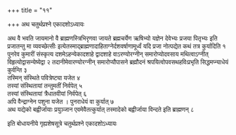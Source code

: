 +++
title = "११"

+++
अथ चतुर्थप्रश्ने एकादशोऽध्यायः

अथ वै भवति जायमानो वै ब्राह्मणस्त्रिभिरृणवा जायते ब्रह्मचर्येण ऋषिभ्यो यज्ञेन देवेभ्यः प्रजया पितृभ्यः इति प्रजातन्तु मा व्यवच्छेत्सीः इत्येतस्माद्ब्राह्मणादाहिताग्नेर्दशवर्षाणामूर्ध्वं यदि प्रजा नोत्पद्येत कथं तत्र कुर्यादिति १  
पुनरेव कुमारीं संस्कृत्य दशमेऽहन्येकादशाहे द्वादशाहे वाऽरण्योरग्नीन् समारोप्योदवसाय मथित्वाऽग्नीत् विहृत्योद्वासन्येष्येद्वा २
तदानीमेवारण्योरग्नीन् समारोप्यौपासने ब्रह्मौदनं श्रपयित्वोपवसथहविःप्रभृति सिद्धमप्न्याधेयं कुर्वन्ति ३  
तस्मिन् संस्थिते पवित्रेष्ट्या यजेत ४  
तस्यां संस्थितायां तन्तुमतीं निर्वपेत् ५  
तस्यां संस्थितायां त्रैधातवीयां निर्वपेत् ६  
अपि वैन्द्राग्नेन पशुना यजेत । पुनराधेयं वा कुर्यात् ७  
अथ यद्येको बह्वीर्जायाः प्रयुञ्जान एवमेवैतत्कुर्यात् तस्मादेको बह्वीर्जाया विन्दते इति ब्राह्मणन् ८  

इति बोधायनीये गृह्यशेषसूत्रे चतुर्थप्रश्ने एकादशोऽध्यायः
